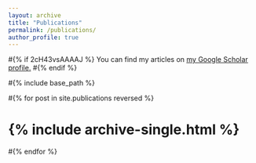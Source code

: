 ```yaml
---
layout: archive
title: "Publications"
permalink: /publications/
author_profile: true
---
```


#{% if 2cH43vsAAAAJ %}
  You can find my articles on <u><a href="https://scholar.google.com/citations?user=2cH43vsAAAAJ&hl=en">my Google Scholar profile</a>.</u>
#{% endif %}

#{% include base_path %}

#{% for post in site.publications reversed %}
#  {% include archive-single.html %}
#{% endfor %}
